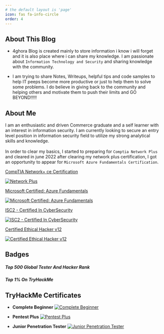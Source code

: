 ```yaml
---
# the default layout is 'page'
icon: fas fa-info-circle
order: 4
---
```

## About This Blog
+ 4ghora Blog is created mainly to store information i know i will forget and it is  also place where i can share my knowledge. I am passionate about `Information Technology and Security` and sharing knowledge with the community.

+ I am trying to share Notes, Writeups, helpful tips and code samples to help IT peeps become more productive or just to help them to solve some problems. I do believe in giving back to the community and helping others and motivate them to push their limits and GO BEYOND!!!!!

## About Me
I am an enthusiastic and driven Commerce graduate and a self learner with an interest in information security. I am currently looking to secure an entry level position in information security field to utilize my strong analytical skills and knowledge.
<br>
<br>
In order to clear my basics, I started to preparing for `Comptia Network Plus` and cleared in june 2022 after clearing my network plus certification, I got an opportunity to appear for `Microsoft Azure Fundamentals Certification`.
<br>

[CompTIA Network+ ce Certification](https://www.credly.com/badges/f7f9c0b7-6a8f-485f-a15b-189f95890af9/public_url)

[![Network Plus](https://images.credly.com/size/110x110/images/e1fc05b2-959b-45a4-8d20-124b1df121fe/CompTIA_Network_2Bce.png)](https://www.credly.com/badges/f7f9c0b7-6a8f-485f-a15b-189f95890af9/public_url "Network Plus Certificate")

[Microsoft Certified: Azure Fundamentals](https://www.credly.com/badges/20ff1093-bab9-4481-98fe-6c780f8ecb88/public_url)

[![Microsoft Certified: Azure Fundamentals](https://images.credly.com/size/110x110/images/be8fcaeb-c769-4858-b567-ffaaa73ce8cf/image.png)](https://www.credly.com/badges/20ff1093-bab9-4481-98fe-6c780f8ecb88/public_url "Network Plus Certificate")

[ISC2 - Certified In CyberSecurity](https://imgur.com/a/FSnfY0Y)

[![ISC2 - Certified In CyberSecurity](https://images.credly.com/size/110x110/images/4d894b46-a6c9-430f-bad4-75ccb7288bf9/image.png)](https://imgur.com/a/FSnfY0Y "ISC2 - Certified In CyberSecurity")

[Certified Ethical Hacker v12](https://aspen.eccouncil.org/VerifyBadge?type=certification&a=fhWsS7NWFKWHcYkCdiTW/vJbcYaMW14LUCVfYIUJFgg=)

[![Certified Ethical Hacker v12](https://images.credly.com/size/110x110/images/ae9a98b9-240b-47b1-9105-acd4f019ed1a/CEH_Badge.png)](https://aspen.eccouncil.org/VerifyBadge?type=certification&a=fhWsS7NWFKWHcYkCdiTW/vJbcYaMW14LUCVfYIUJFgg= "Certified Ethical Hacker v12")

<!-- ## HackTheBox Certificates -->

## Badges

##### Top 500 Global Tester And Hacker Rank
<script src="https://www.hackthebox.eu/badge/228431"></script>

##### Top 1% On TryHackMe
<script src="https://tryhackme.com/badge/40592"></script>

<!-- <div class="row">
    <div class="column">
        <script src="https://www.hackthebox.eu/badge/228431"></script>
    </div>
    <div class="column">
        <script src="https://tryhackme.com/badge/40592"></script>
    </div>
</div> -->

## TryHackMe Certificates
+ **Complete Beginner** 
[![Complete Beginner](https://tryhackme-certificates.s3-eu-west-1.amazonaws.com/THM-UFTF2GZUMZ.png)](https://tryhackme-certificates.s3-eu-west-1.amazonaws.com/THM-UFTF2GZUMZ.png)

+ **Pentest Plus**
[![Pentest Plus](https://tryhackme-certificates.s3-eu-west-1.amazonaws.com/THM-UAH8HNV53A.png)](https://tryhackme-certificates.s3-eu-west-1.amazonaws.com/THM-UAH8HNV53A.png)

+ **Junior Penetration Tester**
[![Junior Penetration Tester](https://tryhackme-certificates.s3-eu-west-1.amazonaws.com/THM-CLXUD4FPFY.png)](https://tryhackme-certificates.s3-eu-west-1.amazonaws.com/THM-CLXUD4FPFY.png)
